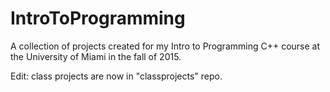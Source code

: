 # IntroToProgramming
A collection of projects created for my Intro to Programming C++ course at the University of Miami in the fall of 2015. 

Edit: class projects are now in "classprojects" repo. 
